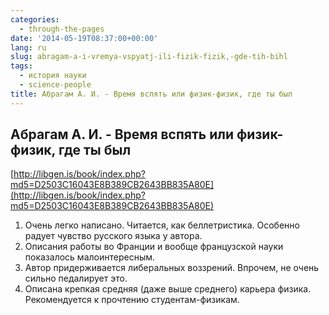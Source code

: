 ```yaml
---
categories:
  - through-the-pages
date: '2014-05-19T08:37:00+00:00'
lang: ru
slug: abragam-a-i-vremya-vspyatj-ili-fizik-fizik,-gde-tih-bihl
tags:
  - история науки
  - science-people
title: Абрагам А. И. - Время вспять или физик-физик, где ты был
---
```





## Абрагам А. И. - Время вспять или физик-физик, где ты был

[http://libgen.is/book/index.php?md5=D2503C16043E8B389CB2643BB835A80E](http://libgen.is/book/index.php?md5=D2503C16043E8B389CB2643BB835A80E)  

1.  Очень легко написано. Читается, как беллетристика. Особенно радует чувство русского языка у автора.
2.  Описания работы во Франции и вообще французской науки показалось малоинтересным.
3.  Автор придерживается либеральных воззрений. Впрочем, не очень сильно педалирует это.
4.  Описана крепкая средняя (даже выше среднего) карьера физика. Рекомендуется к прочтению студентам-физикам.
